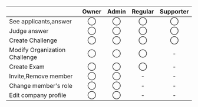 ||Owner|Admin|Regular|Supporter|
|---|:-:|:-:|:-:|:-:|
|See applicants,answer|◯|◯|◯|◯|
|Judge answer|◯|◯|◯|◯|
|Create Challenge|◯|◯|◯|◯|
|Modify Organization Challenge|◯|◯|◯|-|
|Create Exam|◯|◯|◯|-|
|Invite,Remove member|◯|◯|-|-|
|Change member's role|◯|◯|-|-|
|Edit company profile|◯|◯|-|-|
